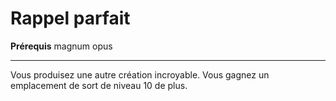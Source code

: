 # Rappel parfait

<p><strong>Prérequis</strong> magnum opus</p>
<hr>
<p>Vous produisez une autre création incroyable. Vous gagnez un emplacement de sort de niveau 10 de plus.</p>